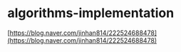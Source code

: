# algorithms-implementation

[https://blog.naver.com/jinhan814/222524688478](https://blog.naver.com/jinhan814/222524688478)
